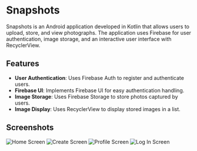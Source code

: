 # Snapshots

Snapshots is an Android application developed in Kotlin that allows users to upload, store, and view photographs. The application uses Firebase for user authentication, image storage, and an interactive user interface with RecyclerView.

## Features

- **User Authentication**: Uses Firebase Auth to register and authenticate users.
- **Firebase UI**: Implements Firebase UI for easy authentication handling.
- **Image Storage**: Uses Firebase Storage to store photos captured by users.
- **Image Display**: Uses RecyclerView to display stored images in a list.

## Screenshots

![Home Screen](https://github.com/jrivas0/Snapshots-android-app/assets/172377524/7341063d-7bea-44e0-bb5b-dff642a0346e)
![Create Screen](https://github.com/jrivas0/Snapshots-android-app/assets/172377524/13c6e9d3-83d1-4c96-af5e-e4174fb4ccca)
![Profile Screen](https://github.com/jrivas0/Snapshots-android-app/assets/172377524/cfb022c5-6011-45b9-8fea-02ed5fc35103)
![Log In Screen](https://github.com/jrivas0/Snapshots-android-app/assets/172377524/9ae60409-bd63-414b-bec4-1450e4b5260a)

